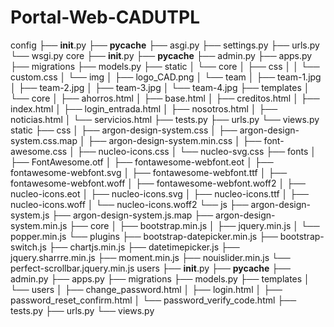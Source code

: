 # Portal-Web-CADUTPL


config
├── __init__.py
├── __pycache__
├── asgi.py
├── settings.py
├── urls.py
└── wsgi.py
core
├── __init__.py
├── __pycache__
├── admin.py
├── apps.py
├── migrations
├── models.py
├── static
│   └── core
│       ├── css
│       │   └── custom.css
│       └── img
│           ├── logo_CAD.png
│           └── team
│               ├── team-1.jpg
│               ├── team-2.jpg
│               ├── team-3.jpg
│               └── team-4.jpg
├── templates
│   └── core
│       ├── ahorros.html
│       ├── base.html
│       ├── creditos.html
│       ├── index.html
│       ├── login_entrada.html
│       ├── nosotros.html
│       ├── noticias.html
│       └── servicios.html
├── tests.py
├── urls.py
└── views.py
static
├── css
│   ├── argon-design-system.css
│   ├── argon-design-system.css.map
│   ├── argon-design-system.min.css
│   ├── font-awesome.css
│   ├── nucleo-icons.css
│   └── nucleo-svg.css
├── fonts
│   ├── FontAwesome.otf
│   ├── fontawesome-webfont.eot
│   ├── fontawesome-webfont.svg
│   ├── fontawesome-webfont.ttf
│   ├── fontawesome-webfont.woff
│   ├── fontawesome-webfont.woff2
│   ├── nucleo-icons.eot
│   ├── nucleo-icons.svg
│   ├── nucleo-icons.ttf
│   ├── nucleo-icons.woff
│   └── nucleo-icons.woff2
└── js
    ├── argon-design-system.js
    ├── argon-design-system.js.map
    ├── argon-design-system.min.js
    ├── core
    │   ├── bootstrap.min.js
    │   ├── jquery.min.js
    │   └── popper.min.js
    └── plugins
        ├── bootstrap-datepicker.min.js
        ├── bootstrap-switch.js
        ├── chartjs.min.js
        ├── datetimepicker.js
        ├── jquery.sharrre.min.js
        ├── moment.min.js
        ├── nouislider.min.js
        └── perfect-scrollbar.jquery.min.js
users
├── __init__.py
├── __pycache__
├── admin.py
├── apps.py
├── migrations
├── models.py
├── templates
│   └── users
│       ├── change_password.html
│       ├── login.html
│       ├── password_reset_confirm.html
│       └── password_verify_code.html
├── tests.py
├── urls.py
└── views.py